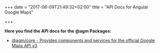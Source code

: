 +++
date = "2017-06-09T21:49:32+02:00"
title = "API Docs for Angular Google Maps"

+++

**Here you find the API docs for the @agm Packages:**

* [@agm/core - Provides components and services for the official Google Maps API v3](./agm-core/modules/AgmCoreModule.html)